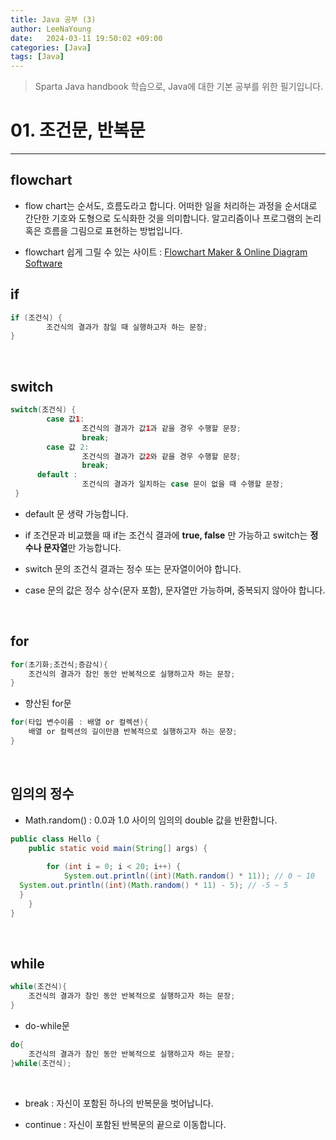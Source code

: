 ```yaml
---
title: Java 공부 (3)
author: LeeNaYoung
date:   2024-03-11 19:50:02 +09:00
categories: [Java]
tags: [Java]
---
```


> Sparta Java handbook 학습으로, Java에 대한 기본 공부를 위한 필기입니다.

# 01. 조건문, 반복문
---

## flowchart

- flow chart는 순서도, 흐름도라고 합니다. 어떠한 일을 처리하는 과정을 순서대로 간단한 기호와 도형으로 도식화한 것을 의미합니다. 알고리즘이나 프로그램의 논리 혹은 흐름을 그림으로 표현하는 방법입니다.

- flowchart 쉽게 그릴 수 있는 사이트 : [Flowchart Maker & Online Diagram Software](https://app.diagrams.net/)

## if 
```java
if (조건식) {
		조건식의 결과가 참일 때 실행하고자 하는 문장;
}
```
<br>

## switch
```java
switch(조건식) {
		case 값1:
				조건식의 결과가 값1과 같을 경우 수행할 문장;
				break;
		case 값 2:
				조건식의 결과가 값2와 같을 경우 수행할 문장;
				break;
      default :
			    조건식의 결과가 일치하는 case 문이 없을 때 수행할 문장;
 }
 ```


- default 문 생략 가능합니다.
- if 조건문과 비교했을 때 if는 조건식 결과에 **true, false** 만 가능하고 switch는 **정수나 문자열**만 가능합니다.

- switch 문의 조건식 결과는 정수 또는 문자열이어야 합니다.
- case 문의 값은 정수 상수(문자 포함), 문자열만 가능하며, 중복되지 않아야 합니다.

<br>

## for

```java
for(초기화;조건식;증감식){
	조건식의 결과가 참인 동안 반복적으로 실행하고자 하는 문장;
}
```

- 향산된 for문
```java
for(타입 변수이름 : 배열 or 컬렉션){
	배열 or 컬렉션의 길이만큼 반복적으로 실행하고자 하는 문장;
}
```
<br>

## 임의의 정수 

- Math.random() : 0.0과 1.0 사이의 임의의 double 값을 반환합니다.

```java
public class Hello {  
    public static void main(String[] args) {  
  
        for (int i = 0; i < 20; i++) {  
            System.out.println((int)(Math.random() * 11)); // 0 ~ 10  
  System.out.println((int)(Math.random() * 11) - 5); // -5 ~ 5  
  }  
    }  
}
```
<br>

## while 
```java
while(조건식){
	조건식의 결과가 참인 동안 반복적으로 실행하고자 하는 문장;
}
```
- do-while문
```java
do{
	조건식의 결과가 참인 동안 반복적으로 실행하고자 하는 문장;
}while(조건식);
```
<br>

- break : 자신이 포함된 하나의 반복문을 벗어납니다.

- continue : 자신이 포함된 반복문의 끝으로 이동합니다.